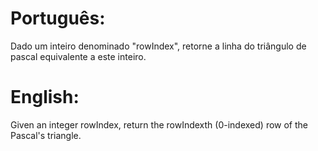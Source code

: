 # Português:

Dado um inteiro denominado "rowIndex", retorne a linha do triângulo de pascal equivalente a este inteiro.

# English:

Given an integer rowIndex, return the rowIndexth (0-indexed) row of the Pascal's triangle.
